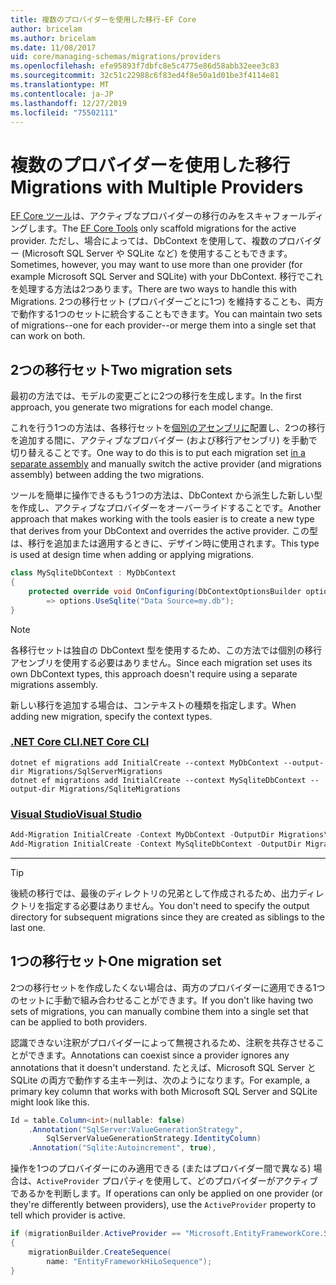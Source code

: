```yaml
---
title: 複数のプロバイダーを使用した移行-EF Core
author: bricelam
ms.author: bricelam
ms.date: 11/08/2017
uid: core/managing-schemas/migrations/providers
ms.openlocfilehash: efe95893f7dbfc8e5c4775e86d58abb32eee3c83
ms.sourcegitcommit: 32c51c22988c6f83ed4f8e50a1d01be3f4114e81
ms.translationtype: MT
ms.contentlocale: ja-JP
ms.lasthandoff: 12/27/2019
ms.locfileid: "75502111"
---
```

# <a name="migrations-with-multiple-providers"></a><span data-ttu-id="ff04f-102">複数のプロバイダーを使用した移行</span><span class="sxs-lookup"><span data-stu-id="ff04f-102">Migrations with Multiple Providers</span></span>

<span data-ttu-id="ff04f-103">[EF Core ツール][1]は、アクティブなプロバイダーの移行のみをスキャフォールディングします。</span><span class="sxs-lookup"><span data-stu-id="ff04f-103">The [EF Core Tools][1] only scaffold migrations for the active provider.</span></span> <span data-ttu-id="ff04f-104">ただし、場合によっては、DbContext を使用して、複数のプロバイダー (Microsoft SQL Server や SQLite など) を使用することもできます。</span><span class="sxs-lookup"><span data-stu-id="ff04f-104">Sometimes, however, you may want to use more than one provider (for example Microsoft SQL Server and SQLite) with your DbContext.</span></span> <span data-ttu-id="ff04f-105">移行でこれを処理する方法は2つあります。</span><span class="sxs-lookup"><span data-stu-id="ff04f-105">There are two ways to handle this with Migrations.</span></span> <span data-ttu-id="ff04f-106">2つの移行セット (プロバイダーごとに1つ) を維持することも、両方で動作する1つのセットに統合することもできます。</span><span class="sxs-lookup"><span data-stu-id="ff04f-106">You can maintain two sets of migrations--one for each provider--or merge them into a single set that can work on both.</span></span>

## <a name="two-migration-sets"></a><span data-ttu-id="ff04f-107">2つの移行セット</span><span class="sxs-lookup"><span data-stu-id="ff04f-107">Two migration sets</span></span>

<span data-ttu-id="ff04f-108">最初の方法では、モデルの変更ごとに2つの移行を生成します。</span><span class="sxs-lookup"><span data-stu-id="ff04f-108">In the first approach, you generate two migrations for each model change.</span></span>

<span data-ttu-id="ff04f-109">これを行う1つの方法は、各移行セットを[個別のアセンブリに][2]配置し、2つの移行を追加する間に、アクティブなプロバイダー (および移行アセンブリ) を手動で切り替えることです。</span><span class="sxs-lookup"><span data-stu-id="ff04f-109">One way to do this is to put each migration set [in a separate assembly][2] and manually switch the active provider (and migrations assembly) between adding the two migrations.</span></span>

<span data-ttu-id="ff04f-110">ツールを簡単に操作できるもう1つの方法は、DbContext から派生した新しい型を作成し、アクティブなプロバイダーをオーバーライドすることです。</span><span class="sxs-lookup"><span data-stu-id="ff04f-110">Another approach that makes working with the tools easier is to create a new type that derives from your DbContext and overrides the active provider.</span></span> <span data-ttu-id="ff04f-111">この型は、移行を追加または適用するときに、デザイン時に使用されます。</span><span class="sxs-lookup"><span data-stu-id="ff04f-111">This type is used at design time when adding or applying migrations.</span></span>

``` csharp
class MySqliteDbContext : MyDbContext
{
    protected override void OnConfiguring(DbContextOptionsBuilder options)
        => options.UseSqlite("Data Source=my.db");
}
```

> [!NOTE]
> <span data-ttu-id="ff04f-112">各移行セットは独自の DbContext 型を使用するため、この方法では個別の移行アセンブリを使用する必要はありません。</span><span class="sxs-lookup"><span data-stu-id="ff04f-112">Since each migration set uses its own DbContext types, this approach doesn't require using a separate migrations assembly.</span></span>

<span data-ttu-id="ff04f-113">新しい移行を追加する場合は、コンテキストの種類を指定します。</span><span class="sxs-lookup"><span data-stu-id="ff04f-113">When adding new migration, specify the context types.</span></span>

### <a name="net-core-clitabdotnet-core-cli"></a>[<span data-ttu-id="ff04f-114">.NET Core CLI</span><span class="sxs-lookup"><span data-stu-id="ff04f-114">.NET Core CLI</span></span>](#tab/dotnet-core-cli)

```dotnetcli
dotnet ef migrations add InitialCreate --context MyDbContext --output-dir Migrations/SqlServerMigrations
dotnet ef migrations add InitialCreate --context MySqliteDbContext --output-dir Migrations/SqliteMigrations
```

### <a name="visual-studiotabvs"></a>[<span data-ttu-id="ff04f-115">Visual Studio</span><span class="sxs-lookup"><span data-stu-id="ff04f-115">Visual Studio</span></span>](#tab/vs)

``` powershell
Add-Migration InitialCreate -Context MyDbContext -OutputDir Migrations\SqlServerMigrations
Add-Migration InitialCreate -Context MySqliteDbContext -OutputDir Migrations\SqliteMigrations
```

***

> [!TIP]
> <span data-ttu-id="ff04f-116">後続の移行では、最後のディレクトリの兄弟として作成されるため、出力ディレクトリを指定する必要はありません。</span><span class="sxs-lookup"><span data-stu-id="ff04f-116">You don't need to specify the output directory for subsequent migrations since they are created as siblings to the last one.</span></span>

## <a name="one-migration-set"></a><span data-ttu-id="ff04f-117">1つの移行セット</span><span class="sxs-lookup"><span data-stu-id="ff04f-117">One migration set</span></span>

<span data-ttu-id="ff04f-118">2つの移行セットを作成したくない場合は、両方のプロバイダーに適用できる1つのセットに手動で組み合わせることができます。</span><span class="sxs-lookup"><span data-stu-id="ff04f-118">If you don't like having two sets of migrations, you can manually combine them into a single set that can be applied to both providers.</span></span>

<span data-ttu-id="ff04f-119">認識できない注釈がプロバイダーによって無視されるため、注釈を共存させることができます。</span><span class="sxs-lookup"><span data-stu-id="ff04f-119">Annotations can coexist since a provider ignores any annotations that it doesn't understand.</span></span> <span data-ttu-id="ff04f-120">たとえば、Microsoft SQL Server と SQLite の両方で動作する主キー列は、次のようになります。</span><span class="sxs-lookup"><span data-stu-id="ff04f-120">For example, a primary key column that works with both Microsoft SQL Server and SQLite might look like this.</span></span>

``` csharp
Id = table.Column<int>(nullable: false)
    .Annotation("SqlServer:ValueGenerationStrategy",
        SqlServerValueGenerationStrategy.IdentityColumn)
    .Annotation("Sqlite:Autoincrement", true),
```

<span data-ttu-id="ff04f-121">操作を1つのプロバイダーにのみ適用できる (またはプロバイダー間で異なる) 場合は、`ActiveProvider` プロパティを使用して、どのプロバイダーがアクティブであるかを判断します。</span><span class="sxs-lookup"><span data-stu-id="ff04f-121">If operations can only be applied on one provider (or they're differently between providers), use the `ActiveProvider` property to tell which provider is active.</span></span>

``` csharp
if (migrationBuilder.ActiveProvider == "Microsoft.EntityFrameworkCore.SqlServer")
{
    migrationBuilder.CreateSequence(
        name: "EntityFrameworkHiLoSequence");
}
```

  [1]: ../../miscellaneous/cli/index.md
  [2]: projects.md
